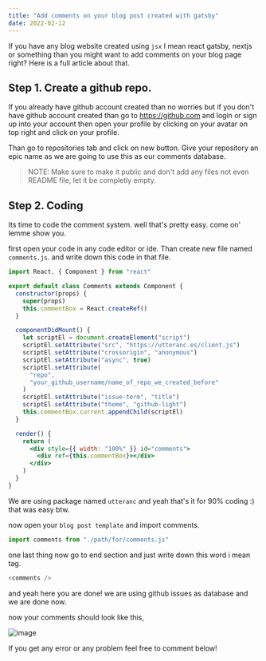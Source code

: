 ```yaml
---
title: "Add comments on your blog post created with gatsby"
date: 2022-02-12
---
```


If you have any blog website created using `jsx` I mean react gatsby, nextjs or something than you might want to add comments on your blog page right? Here is a full article about that.

## Step 1. Create a github repo.

If you already have github account created than no worries but if you don't have github account created than go to https://github.com and login or sign up into your account then open your profile by clicking on your avatar on top right and click on your profile.

Than go to repositories tab and click on new button. Give your repository an epic name as we are going to use this as our comments database.

> NOTE: Make sure to make it public and don't add any files not even README file, let it be completly empty.

## Step 2. Coding

Its time to code the comment system. well that's pretty easy. come on' lemme show you.

first open your code in any code editor or ide. Than create new file named `comments.js`. and write down this code in that file.

```jsx
import React, { Component } from "react"

export default class Comments extends Component {
  constructor(props) {
    super(props)
    this.commentBox = React.createRef()
  }

  componentDidMount() {
    let scriptEl = document.createElement("script")
    scriptEl.setAttribute("src", "https://utteranc.es/client.js")
    scriptEl.setAttribute("crossorigin", "anonymous")
    scriptEl.setAttribute("async", true)
    scriptEl.setAttribute(
      "repo",
      "your_github_username/name_of_repo_we_created_before"
    )
    scriptEl.setAttribute("issue-term", "title")
    scriptEl.setAttribute("theme", "github-light")
    this.commentBox.current.appendChild(scriptEl)
  }

  render() {
    return (
      <div style={{ width: "100%" }} id="comments">
        <div ref={this.commentBox}></div>
      </div>
    )
  }
}
```

We are using package named `utteranc` and yeah that's it for 90% coding :) that was easy btw.

now open your `blog post template` and import comments.

```js
import comments from "./path/for/comments.js"
```

one last thing now go to end section and just write down this word i mean tag.

```js
<comments />
```

and yeah here you are done! we are using github issues as database and we are done now.

now your comments should look like this,

![image](https://user-images.githubusercontent.com/75468116/153739810-0b1bf1a5-f59b-4c41-899c-8c139ca3d234.png)

If you get any error or any problem feel free to comment below!
